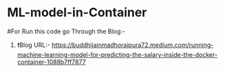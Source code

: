 # ML-model-in-Container
#For Run this code go Through the Blog:-
1. ❗Blog URL:- https://buddhijainmadhorajpura72.medium.com/running-machine-learning-model-for-predicting-the-salary-inside-the-docker-container-1088b7ff7877
